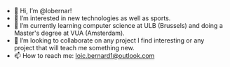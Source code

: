 - 👋 Hi, I’m @lobernar!
- 👀 I’m interested in new technologies as well as sports.
- 🌱 I’m currently learning computer science at ULB (Brussels) and doing a Master's degree at VUA (Amsterdam).
- 💞️ I’m looking to collaborate on any project I find interesting or any project that will teach me something new.
- 📫 How to reach me: loic.bernard1@outlook.com

<!---
lobernar/lobernar is a ✨ special ✨ repository because its `README.md` (this file) appears on your GitHub profile.
You can click the Preview link to take a look at your changes.
--->
